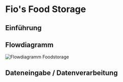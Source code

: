 # Fio's Food Storage

## Einführung

## Flowdiagramm

![Flowdiagramm Foodstorage](https://user-images.githubusercontent.com/91664070/137759250-c06c1f32-c30b-4953-a798-af30a35ad085.png)


## Dateneingabe / Datenverarbeitung

